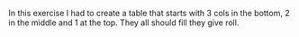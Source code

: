 In this exercise I had to create a table that starts with 3 cols in the bottom, 2 in the middle and 1 at the top. They all should fill they give roll.
